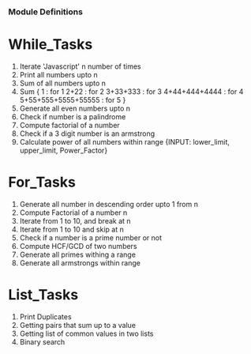 ### Module Definitions ###

# While_Tasks
1. Iterate 'Javascript' n number of times
2. Print all numbers upto n
3. Sum of all numbers upto n
4. Sum {
    1 : for 1
    2+22 : for 2
    3+33+333 : for 3
    4+44+444+4444 : for 4
    5+55+555+5555+55555 : for 5
}
5. Generate all even numbers upto n
6. Check if number is a palindrome
7. Compute factorial of a number
8. Check if a 3 digit number is an armstrong
9. Calculate power of all numbers within range {INPUT: lower_limit, upper_limit, Power_Factor}

# For_Tasks
1. Generate all number in descending order upto 1 from n
2. Compute Factorial of a number n
3. Iterate from 1 to 10, and break at n
4. Iterate from 1 to 10 and skip at n
5. Check if a number is a prime number or not
6. Compute HCF/GCD of two numbers
7. Generate all primes withing a range
8. Generate all armstrongs within range

# List_Tasks
1. Print Duplicates
2. Getting pairs that sum up to a value
3. Getting list of common values in two lists
4. Binary search